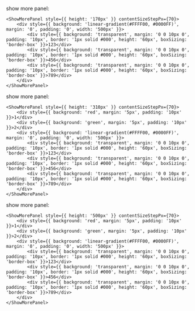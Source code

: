show more panel:

    <ShowMorePanel style={{ height: '170px' }} contentSizeStepPx={70}>
        <div style={{ background: 'linear-gradient(#FFFF00, #0000FF)', margin: '0', padding: '0', width: '500px' }}>
            <div style={{ background: 'transparent', margin: '0 0 10px 0', padding: '10px', border: '1px solid #000', height: '60px', boxSizing: 'border-box' }}>123</div>
            <div style={{ background: 'transparent', margin: '0 0 10px 0', padding: '10px', border: '1px solid #000', height: '60px', boxSizing: 'border-box' }}>456</div>
            <div style={{ background: 'transparent', margin: '0 0 10px 0', padding: '10px', border: '1px solid #000', height: '60px', boxSizing: 'border-box' }}>789</div>
        </div>
    </ShowMorePanel>

show more panel:

    <ShowMorePanel style={{ height: '310px' }} contentSizeStepPx={70}>
        <div style={{ background: 'red', margin: '5px', padding: '10px' }}>1</div>
        <div style={{ background: 'green', margin: '5px', padding: '10px' }}>2</div>
        <div style={{ background: 'linear-gradient(#FFFF00, #0000FF)', margin: '0', padding: '0', width: '500px' }}>
            <div style={{ background: 'transparent', margin: '0 0 10px 0', padding: '10px', border: '1px solid #000', height: '60px', boxSizing: 'border-box' }}>123</div>
            <div style={{ background: 'transparent', margin: '0 0 10px 0', padding: '10px', border: '1px solid #000', height: '60px', boxSizing: 'border-box' }}>456</div>
            <div style={{ background: 'transparent', margin: '0 0 10px 0', padding: '10px', border: '1px solid #000', height: '60px', boxSizing: 'border-box' }}>789</div>
        </div>
    </ShowMorePanel>

show more panel:

    <ShowMorePanel style={{ height: '500px' }} contentSizeStepPx={70}>
        <div style={{ background: 'red', margin: '5px', padding: '10px' }}>1</div>
        <div style={{ background: 'green', margin: '5px', padding: '10px' }}>2</div>
        <div style={{ background: 'linear-gradient(#FFFF00, #0000FF)', margin: '0', padding: '0', width: '500px' }}>
            <div style={{ background: 'transparent', margin: '0 0 10px 0', padding: '10px', border: '1px solid #000', height: '60px', boxSizing: 'border-box' }}>123</div>
            <div style={{ background: 'transparent', margin: '0 0 10px 0', padding: '10px', border: '1px solid #000', height: '60px', boxSizing: 'border-box' }}>456</div>
            <div style={{ background: 'transparent', margin: '0 0 10px 0', padding: '10px', border: '1px solid #000', height: '60px', boxSizing: 'border-box' }}>789</div>
        </div>
    </ShowMorePanel>
